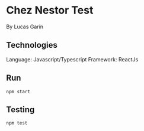 # Chez Nestor Test
By Lucas Garin

## Technologies
Language: Javascript/Typescript
Framework: ReactJs

## Run
`npm start`

## Testing
`npm test`
